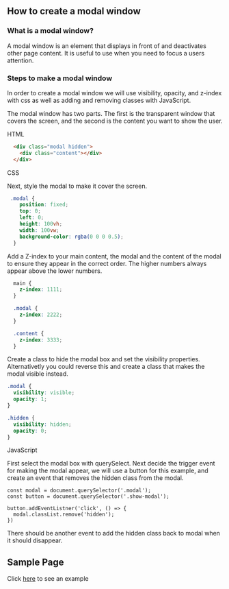 
## How to create a modal window

### What is a modal window?

  A modal window is an element that displays in front of and deactivates other page content.
  It is useful to use when you need to focus a users attention.

### Steps to make a modal window
  In order to create a modal window we will use visibility, opacity, and z-index with css as well as
  adding and removing classes with JavaScript.

  The modal window has two parts. The first is the transparent window that covers the screen, and the
  second is the content you want to show the user. 

HTML

```HTML
  <div class="modal hidden">
    <div class="content"></div>
  </div>
  ```

CSS

  Next, style the modal to make it cover the screen.
```CSS  
 .modal {
    position: fixed;
    top: 0;
    left: 0;
    height: 100vh;
    width: 100vw;
    background-color: rgba(0 0 0 0.5);
  }
  ```

Add a Z-index to your main content, the modal and the content of the modal to ensure they appear
in the correct order. The higher numbers always appear above the lower numbers.
```CSS
  main {
    z-index: 1111;
  }

  .modal {
    z-index: 2222;
  }

  .content {
    z-index: 3333; 
  } 
  ```

Create a class to hide the modal box and set the visibility properties.
Alternativetly you could reverse this and create a class that makes the modal visible instead.

```CSS
.modal {
  visibility: visible;
  opacity: 1;
}

.hidden {
  visibility: hidden;
  opacity: 0;
}
```

JavaScript

First select the modal box with querySelect.
Next decide the trigger event for making the modal appear, we will use a button for this example,
and create an event that removes the hidden class from the modal.

```JS
const modal = document.querySelector('.modal');
const button = document.querySelector('.show-modal');

button.addEventListner('click', () => {
  modal.classList.remove('hidden');
})
  ```
There should be another event to add the hidden class back to modal when it should disappear.

## Sample Page

Click [here](https://paul-funston.github.io/modal-tutorial) to see an example
